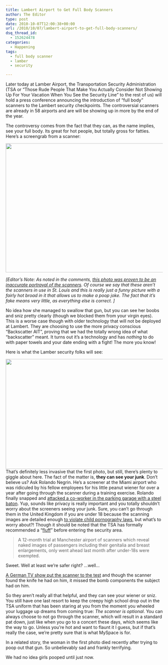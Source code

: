 ```yaml
---
title: Lambert Airport to Get Full Body Scanners
author: The Editor
type: post
date: 2010-10-07T12:00:38+00:00
url: /2010/10/07/lambert-airport-to-get-full-body-scanners/
dsq_thread_id:
  - 152624478
categories:
  - Happening
tags:
  - full body scanner
  - lamber
  - security

---
```

Later today at Lamber Airport, the Transportation Security Administration (TSA or &#8220;Those Rude People That Make You Actually Consider Not Showing Up For Your Vacation When You See the Security Line&#8221; to the rest of us) will hold a press conference announcing the introduction of &#8220;full body&#8221; scanners to the Lambert security checkpoints. The controversial scanners are already in 58 airports and are will be showing up in more by the end of the year.

The controversy comes from the fact that they can, as the name implies, see your full body. Its great for hot people, but totally gross for fatties. Here&#8217;s a screengrab from a scanner:

<p style="text-align: left;">
  <a href="http://media.punchingkitty.com/wordpress/2010/10/full_body_scan_2.jpg?page=1"><img class="aligncenter size-full wp-image-7220" title="full_body_scan_2" alt="" src="http://media.punchingkitty.com/wordpress/2010/10/full_body_scan_2.jpg" width="550" height="413" /></a>
</p>

<p style="text-align: left;">
  <em>[Editor&#8217;s Note: As noted in the comments, </em><a href="http://justgetthere.us/blog/archives/DISINFORMATION-Inverted-Body-Scanner-Image-Shows-Naked-Body-In-Full-Living-Color.html" target="_blank"><em>this photo was proven to be an inaccurate portrayal of the scanners</em></a><em>. Of course we say that these aren&#8217;t the scanners in use in St. Louis and this is really just a funny picture with a fairly hot broad in it that allows us to make a poop joke. The fact that it&#8217;s fake means very little, as everything else is correct. ]</em>
</p>

<p style="text-align: left;">
  No idea how she managed to swallow that gun, but you can see her boobs and sniz pretty clearly (though we blocked them from your virgin eyes). This is a worse case though with older technology that will not be deployed at Lambert. They are choosing to use the more privacy conscious &#8220;Backscatter AIT&#8221;, proving that we had the totally wrong idea of what &#8220;backscatter&#8221; meant. It turns out it&#8217;s a technology and has <em>nothing</em> to do with paper towels and your date ending with a fight! The more you know!
</p>

Here is what the Lamber security folks will see:

<p style="text-align: left;">
  <a href="http://media.punchingkitty.com/wordpress/2010/10/full_body_scan_1.jpg?page=1"><img class="aligncenter size-full wp-image-7219" title="full_body_scan_1" alt="" src="http://media.punchingkitty.com/wordpress/2010/10/full_body_scan_1.jpg" width="550" height="352" /></a>That&#8217;s definitely less invasive that the first photo, but still, there&#8217;s plenty to giggle about here. The fact of the matter is, <strong>they can see your junk</strong>. Don&#8217;t believe us? Ask Rolando Negrin. He&#8217;s a screener at the Miami airport who was ridiculed by his fellow employees for his little peanut wiener for over a year after going through the scanner during a training exercise. Rolando finally snapped and <a href="http://www.boingboing.net/2010/05/06/naked-scanner-reveal.html" target="_blank">attacked a co-worker in the parking garage with a steel baton</a>. Yup, sounds like privacy is really important and you totally shouldn&#8217;t worry about the screeners seeing your junk. Sure, you can&#8217;t go through them in the United Kingdom if you are under 18 because the scanning images are detailed enough <a href="http://www.guardian.co.uk/politics/2010/jan/04/new-scanners-child-porn-laws" target="_blank">to violate child pornography laws</a>, but what&#8217;s to worry about?! Though it should be noted that the TSA has formally recommended a &#8220;<a href="http://www.urbandictionary.com/define.php?term=fluffer" target="_blank">fluff</a>&#8221; before entering the security area.
</p>

> A 12-month trial at Manchester airport of scanners which reveal naked images of passengers including their genitalia and breast enlargements, only went ahead last month after under-18s were exempted.

Sweet. Well at least we&#8217;re safer right? &#8230;well&#8230;

<a href="http://boingboing.net/2010/01/22/naked-airport-scanne.html" target="_blank">A German TV show put the scanner to the test</a> and though the scanner found the knife he had on him, it missed the bomb components the subject had on him.

So they aren&#8217;t really all that helpful, and they can see your wiener or sniz. You still have one last resort to keep the creepy high school drop out in the TSA uniform that has been staring at you from the moment you wheeled your luggage up dreams from coming true: _The scanner is optional_. You can always choose to not go through the scanner, which will result in a standard pat down, just like when you go to a concert these days, which seems like the way to go. Unless you&#8217;re hot and want to flaunt it I guess, but if that&#8217;s really the case, we&#8217;re pretty sure that is what MySpace is for.

In a related story, the woman in the first photo died recently after trying to poop out that gun. So unbelievably sad and frankly terrifying.

We had no idea girls pooped until just now.